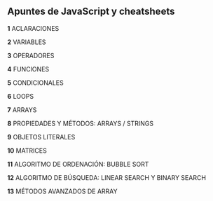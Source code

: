 ## Apuntes de JavaScript y cheatsheets

**1** ACLARACIONES

**2** VARIABLES

**3** OPERADORES

**4** FUNCIONES

**5** CONDICIONALES

**6** LOOPS

**7** ARRAYS

**8** PROPIEDADES Y MÉTODOS: ARRAYS / STRINGS

**9** OBJETOS LITERALES

**10** MATRICES

**11** ALGORITMO DE ORDENACIÓN: BUBBLE SORT

**12** ALGORITMO DE BÚSQUEDA: LINEAR SEARCH Y BINARY SEARCH 

**13** MÉTODOS AVANZADOS DE ARRAY